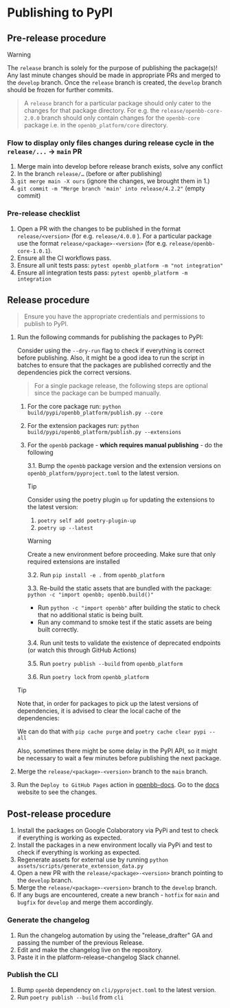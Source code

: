 # Publishing to PyPI

## Pre-release procedure

> [!WARNING]
> The `release` branch is solely for the purpose of publishing the package(s)! Any last minute changes should be made in appropriate PRs and merged to the `develop` branch. Once the `release` branch is created, the `develop` branch should be frozen for further commits.

> A `release` branch for a particular package should only cater to the changes for that package directory. For e.g. the `release/openbb-core-2.0.0` branch should only contain changes for the `openbb-core` package i.e. in the `openbb_platform/core` directory.

### Flow to display only files changes during release cycle in the `release/...` -> `main` PR

1. Merge main into develop before release branch exists, solve any conflict
2. In the branch `release/…` (before or after publishing)
3. `git merge main -X ours` (ignore the changes, we brought them in 1.)
4. `git commit -m "Merge branch 'main' into release/4.2.2"` (empty commit)

### Pre-release checklist

1. Open a PR with the changes to be published in the format `release/<version>` (for e.g. `release/4.0.0` ). For a particular package use the format `release/<package>-<version>` (for e.g. `release/openbb-core-1.0.1`).
2. Ensure all the CI workflows pass.
3. Ensure all unit tests pass: `pytest openbb_platform -m "not integration"`
4. Ensure all integration tests pass: `pytest openbb_platform -m integration`

## Release procedure

> Ensure you have the appropriate credentials and permissions to publish to PyPI.

1. Run the following commands for publishing the packages to PyPI:

    Consider using the `--dry-run` flag to check if everything is correct before publishing.
    Also, it might be a good idea to run the script in batches to ensure that the packages are published correctly and the dependencies pick the correct versions.

    > For a single package release, the following steps are optional since the package can be bumped manually.

    1. For the core package run: `python build/pypi/openbb_platform/publish.py --core`
    2. For the extension packages run: `python build/pypi/openbb_platform/publish.py --extensions`
    3. For the `openbb` package - **which requires manual publishing** - do the following

        3.1. Bump the `openbb` package version and the extension versions on `openbb_platform/pyproject.toml` to the latest version.

        > [!TIP]
        > Consider using the poetry plugin `up` for updating the extensions to the latest version:
        > 1. `poetry self add poetry-plugin-up`
        > 2. `poetry up --latest`

        > [!WARNING]
        > Create a new environment before proceeding.
        > Make sure that only required extensions are installed

        3.2. Run `pip install -e .` from `openbb_platform`

        3.3. Re-build the static assets that are bundled with the package: `python -c "import openbb; openbb.build()"`
        - Run `python -c "import openbb"` after building the static to check that no additional static is being built.
        - Run any command to smoke test if the static assets are being built correctly.

        3.4. Run unit tests to validate the existence of deprecated endpoints (or watch this through GitHub Actions)

        3.5. Run `poetry publish --build` from `openbb_platform`

        3.6. Run `poetry lock` from `openbb_platform`

    > [!TIP]
    > Note that, in order for packages to pick up the latest versions of dependencies, it is advised to clear the local cache of the dependencies:
    >
    > We can do that with `pip cache purge` and `poetry cache clear pypi --all`
    >
    > Also, sometimes there might be some delay in the PyPI API, so it might be necessary to wait a few minutes before publishing the next package.

2. Merge the `release/<package>-<version>` branch to the `main` branch.
3. Run the `Deploy to GitHub Pages` action in [openbb-docs](https://github.com/OpenBB-finance/openbb-docs). Go to the [docs](https://docs.openbb.co) website to see the changes.

## Post-release procedure

1. Install the packages on Google Colaboratory via PyPi and test to check if everything is working as expected.
2. Install the packages in a new environment locally via PyPi and test to check if everything is working as expected.
3. Regenerate assets for external use by running `python assets/scripts/generate_extension_data.py`
4. Open a new PR with the `release/<package>-<version>` branch pointing to the `develop` branch.
5. Merge the `release/<package>-<version>` branch to the `develop` branch.
6. If any bugs are encountered, create a new branch - `hotfix` for `main` and `bugfix` for `develop` and merge them accordingly.

### Generate the changelog

1. Run the changelog automation by using the "release_drafter" GA and passing the number of the previous Release.
2. Edit and make the changelog live on the repository.
3. Paste it in the platform-release-changelog Slack channel.

### Publish the CLI

1. Bump `openbb` dependency on `cli/pyproject.toml` to the latest version.
2. Run `poetry publish --build` from `cli`
